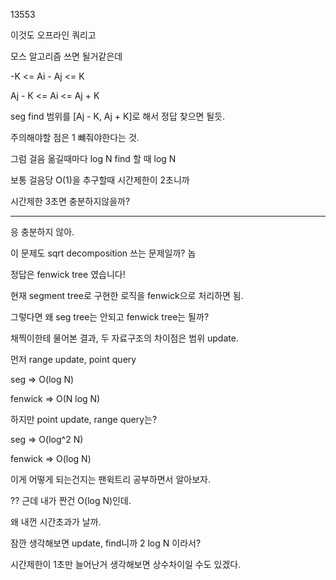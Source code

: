 13553

이것도 오프라인 쿼리고

모스 알고리즘 쓰면 될거같은데

-K <= Ai - Aj <= K

Aj - K <= Ai <= Aj + K

seg find 범위를 [Aj - K, Aj + K]로 해서 정답 찾으면 될듯.

주의해야할 점은 1 뺴줘야한다는 것.

그럼 걸음 옮길때마다 log N
find 할 때 log N

보통 걸음당 O(1)을 추구할때 시간제한이 2초니까

시간제한 3초면 충분하지않을까?

---

응 충분하지 않아.

이 문제도 sqrt decomposition 쓰는 문제일까? 놉

정답은 fenwick tree 였습니다!

현재 segment tree로 구현한 로직을 fenwick으로 처리하면 됨.

그렇다면 왜 seg tree는 안되고 fenwick tree는 될까?

채찍이한테 물어본 결과, 두 자료구조의 차이점은 범위 update.

먼저 range update, point query

seg => O(log N)

fenwick => O(N log N)

하지만 point update, range query는?

seg => O(log^2 N)

fenwick => O(log N)

이게 어떻게 되는건지는 팬윅트리 공부하면서 알아보자.

?? 근데 내가 짠건 O(log N)인데.

왜 내껀 시간초과가 날까.

잠깐 생각해보면 update, find니까 2 log N 이라서?

시간제한이 1초만 늘어난거 생각해보면 상수차이일 수도 있겠다.